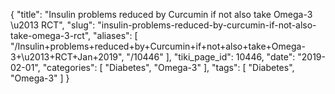 {
    "title": "Insulin problems reduced by Curcumin if not also take Omega-3 \u2013 RCT",
    "slug": "insulin-problems-reduced-by-curcumin-if-not-also-take-omega-3-rct",
    "aliases": [
        "/Insulin+problems+reduced+by+Curcumin+if+not+also+take+Omega-3+\u2013+RCT+Jan+2019",
        "/10446"
    ],
    "tiki_page_id": 10446,
    "date": "2019-02-01",
    "categories": [
        "Diabetes",
        "Omega-3"
    ],
    "tags": [
        "Diabetes",
        "Omega-3"
    ]
}